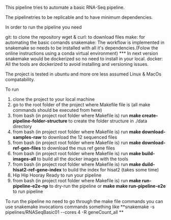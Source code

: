 This pipeline tries to automate a basic RNA-Seq pipeline.

The pipelinetries to be replicable and to have minimum dependencies.

In order to run the pipeline you need

git: to clone the repository
wget & curl: to download files
make:  for automating the basic comands
snakemake: The workflow is implemented in snakemake so needs to be installed with all it's dependencies.(Folow the online instructions using a conda virtual environment)
*** In next version snakemake would be dockerized so no need to install in your local.
docker:  All the tools are dockerized to avoid installing and versioning issues.


The project is tested in ubuntu and more ore less assumed Linux & MacOs compatability.


To run

1. clone the project to your local machine
2. go to the root folder of the project where Makefile file is (all make commands should be executed from here)
3. from bash (in project root folder where Makefile is) run  **make create-pipeline-folder-structure** to create the folder structure in ./data directory
4. from bash (in project root folder where Makefile is) run  **make download-samples-raw** to download the 12  sequenced files
5. from bash (in project root folder where Makefile is) run  **make download-ref-gen-files** to download the mus ref gene files
6. from bash (in project root folder where Makefile is) run  **make build-images-all** to build all the docker images with the tools
7. from bash (in project root folder where Makefile is) run  **make duild-hisat2-ref-gene-index** to build the index for hisat2 (takes some time)
8. Hip Hip Hooray  Ready to run your pipeline
9. from bash (in project root folder where Makefile is) run  **make run-pipeline-e2e-np** to dry-run the pipeline or **make make run-pipeline-e2e** to run pipeline


To run the pipeline no need to go through the make file commands  you can use snakemake invocations commands something like **snakemake -s pipelines/RNASeqBasic01  --cores 4  -R geneCount_all **
